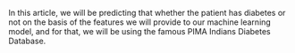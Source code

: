 In this article, we will be predicting that whether the patient has diabetes or not on the basis of the features we will provide to our machine learning model, and for that, we will be using the famous PIMA Indians Diabetes Database.
